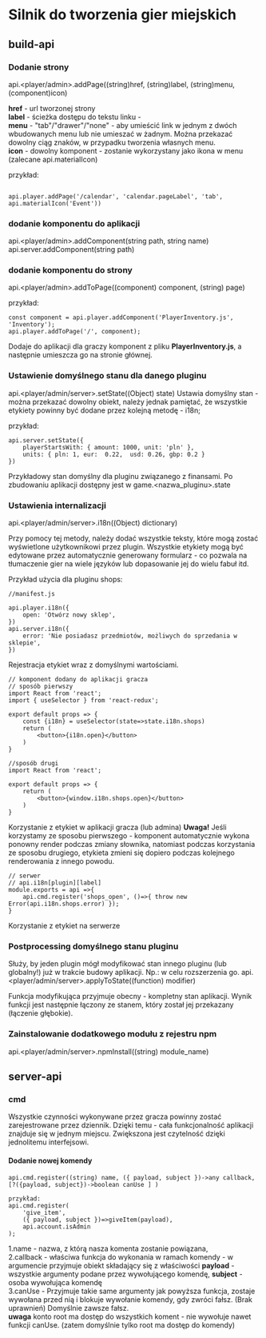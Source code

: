 # Silnik do tworzenia gier miejskich

## build-api
### Dodanie strony

api.<player/admin>.addPage((string)href, (string)label, (string)menu, (component)icon)

**href** - url tworzonej strony  
**label** - ścieżka dostępu do tekstu linku -  
**menu** - "tab"/"drawer"/"none" - aby umieścić link w jednym z dwóch wbudowanych menu lub nie umieszać w żadnym. Można przekazać dowolny ciąg znaków, w przypadku tworzenia własnych menu.  
**icon** - dowolny komponent - zostanie wykorzystany jako ikona w menu (zalecane api.materialIcon)

przykład: 

```

api.player.addPage('/calendar', 'calendar.pageLabel', 'tab', api.materialIcon('Event'))

```

### dodanie komponentu do aplikacji

api.<player/admin>.addComponent(string path, string name)
api.server.addComponent(string path)

### dodanie komponentu do strony

api.<player/admin>.addToPage((component) component, (string) page)

przykład: 
```
const component = api.player.addComponent('PlayerInventory.js', 'Inventory');
api.player.addToPage('/', component);

```
Dodaje do aplikacji dla graczy komponent z pliku **PlayerInventory.js**, a następnie umieszcza go na stronie głównej.

### Ustawienie domyślnego stanu dla danego pluginu

api.<player/admin/server>.setState((Object) state)
Ustawia domyślny stan - można przekazać dowolny obiekt, należy jednak pamiętać, że wszystkie etykiety powinny być dodane przez kolejną metodę - i18n;

przykład:
```
api.server.setState({
    playerStartsWith: { amount: 1000, unit: 'pln' },
    units: { pln: 1, eur:  0.22,  usd: 0.26, gbp: 0.2 }
})
```
Przykładowy stan domyślny dla pluginu związanego z finansami. Po zbudowaniu aplikacji dostępny jest w game.<nazwa_pluginu>.state

### Ustawienia internalizacji
api.<player/admin/server>.i18n((Object) dictionary)

Przy pomocy tej metody, należy dodać wszystkie teksty, które mogą zostać wyświetlone użytkownikowi przez plugin. Wszystkie etykiety mogą być edytowane przez automatycznie generowany formularz - co pozwala na tłumaczenie gier na wiele języków lub dopasowanie jej do wielu fabuł itd.

Przykład użycia dla pluginu shops:
```
//manifest.js

api.player.i18n({
    open: 'Otwórz nowy sklep',
})
api.server.i18n({
    error: 'Nie posiadasz przedmiotów, możliwych do sprzedania w sklepie',
})
```
Rejestracja etykiet wraz z domyślnymi wartościami.
```
// komponent dodany do aplikacji gracza
// sposób pierwszy
import React from 'react';
import { useSelector } from 'react-redux';

export default props => {
    const {i18n} = useSelector(state=>state.i18n.shops)
    return (
        <button>{i18n.open}</button>
    )
}

//sposób drugi
import React from 'react';

export default props => {
    return (
        <button>{window.i18n.shops.open}</button>
    )
}
```
Korzystanie z etykiet w aplikacji gracza (lub admina)
**Uwaga!** Jeśli korzystamy ze sposobu pierwszego - komponent automatycznie wykona ponowny render podczas zmiany słownika, natomiast podczas korzystania ze sposobu drugiego, etykieta zmieni się dopiero podczas kolejnego renderowania z innego powodu.

```
// serwer
// api.i18n[plugin][label]
module.exports = api =>{
    api.cmd.register('shops_open', ()=>{ throw new Error(api.i18n.shops.error) });
}

```

Korzystanie z etykiet na serwerze

### Postprocessing domyślnego stanu pluginu
Służy, by jeden plugin mógł modyfikować stan innego pluginu (lub globalny!) już w trakcie budowy aplikacji. Np.: w celu rozszerzenia go.
api.<player/admin/server>.applyToState((function) modifier)

Funkcja modyfikująca przyjmuje obecny - kompletny stan aplikacji. Wynik funkcji jest następnie łączony ze stanem, który został jej przekazany (łączenie głębokie).

### Zainstalowanie dodatkowego modułu z rejestru npm

api.<player/admin/server>.npmInstall((string) module_name)




## server-api


### cmd
Wszystkie czynności wykonywane przez gracza powinny zostać zarejestrowane przez dziennik. Dzięki temu - cała funkcjonalność aplikacji znajduje się w jednym miejscu.
Zwiększona jest czytelność dzięki jednolitemu interfejsowi.  

#### Dodanie nowej komendy

```
api.cmd.register((string) name, ({ payload, subject })->any callback,  [?({payload, subject})->boolean canUse ] )

przykład:
api.cmd.register(
    'give_item', 
    ({ payload, subject })=>giveItem(payload),
    api.account.isAdmin
);

```
1.name - nazwa, z którą nasza komenta zostanie powiązana,  
2.callback - właściwa funkcja do wykonania w ramach komendy - w argumencie przyjmuje obiekt składający się z właściwości **payload** - wszystkie argumenty podane przez wywołującego komendę, **subject** - osoba wywołująca komendę  
3.canUse - Przyjmuje takie same argumenty jak powyższa funkcja, zostaje wywołana przed nią i blokuje wywołanie komendy, gdy zwróci fałsz. (Brak uprawnień) Domyślnie zawsze fałsz.  
**uwaga** konto root ma dostęp do wszystkich koment - nie wywołuje nawet funkcji canUse. (zatem domyślnie tylko root ma dostęp do komendy)

